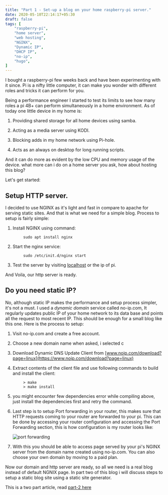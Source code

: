 ```yaml
---
title: "Part 1 - Set-up a blog on your home raspberry-pi server."
date: 2020-05-10T22:14:17+05:30
draft: false
tags: [
    "raspberry-pi",
    "home server",
    "web hosting",
    "NGINX",
    "Dynamic IP",
    "DHCP IP",
    "no-ip",
    "hugo",
]
---
```

I bought a raspberry-pi few weeks back and have been experimenting with it since. Pi is a nifty little computer, it can make you wonder with different roles and tricks it can perform for you. 

<!--more-->

Being a performance engineer I started to test its limits to see how many roles a pi 4B+ can perform simultaneously in a home 
environment. As of today one little device in my home is:

1. Providing shared storage for all home devices using samba.

2. Acting as a media server using KODI.

3. Blocking adds in my home network using Pi-hole.

4. Acts as an always on desktop for long running scripts.

And it can do more as evident by the low CPU and memory usage of the device. what more can i do on a home server you ask, how about hosting this blog?

Let's get started:

## Setup HTTP server.

I decided to use NGINX as it's light and fast in compare to apache for serving static sites. And that is what we need for a simple blog. Process to setup is fairly simple:

1.  Install NGINX using command:
```
        sudo apt install nginx
```
2. Start the nginx service:
```
        sudo /etc/init.d/nginx start
```
3. Test the server by visiting [localhost](http://localhost) or the ip of pi.

And Voila, our http server is ready.

## Do you need static IP?

No, although static IP makes the performance and setup process simpler, it's not a must. I used a *dynamic domain* service called no-ip.com, It regularly updates public IP of your home network to its data base and points all the request to most recent IP. This should be enough for a small blog like this one. Here is the process to setup:

1. Visit no-ip.com and create a free account.

2. Choose a new domain name when asked, i selected c

3. Download Dynamic DNS Update Client from [www.noip.com/download?page=linux](https://www.noip.com/download?page=linux)

4. Extract contents of the client file and use following commands to build and install the client:
```
        > make
        > make install
```

5. you might encounter few dependencies error while compiling above, just install the dependencies first and retry the command.

6. Last step is to setup Port forwarding in your router, this makes sure that HTTP requests coming to your router are forwarded to your pi. This can be done by accessing your router configuration and accessing the Port Forwarding section, this is how configuration is my router looks like:


    ![port forwarding](/img/port_forwarding.png)


7. With this you should be able to access page served by your pi's NGINX server from the domain name created using no-ip.com. You can also choose your own domain by moving to a paid plan.

Now our domain and http server are ready, so all we need is a real blog instead of default NGNIX page. In part two of this blog i will discuss steps to setup a static blog site using a static site generator.

This is a two part article, read [part-2 here](/posts/hugo-static-site-on-pi/)
